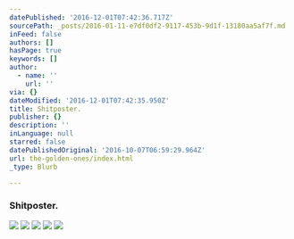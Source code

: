 ```yaml
---
datePublished: '2016-12-01T07:42:36.717Z'
sourcePath: _posts/2016-01-11-e7df0df2-9117-453b-9d1f-13180aa5af7f.md
inFeed: false
authors: []
hasPage: true
keywords: []
author:
  - name: ''
    url: ''
via: {}
dateModified: '2016-12-01T07:42:35.950Z'
title: Shitposter.
publisher: {}
description: ''
inLanguage: null
starred: false
datePublishedOriginal: '2016-10-07T06:59:29.964Z'
url: the-golden-ones/index.html
_type: Blurb

---
```

### Shitposter.
![](https://s3-us-west-2.amazonaws.com/the-grid-img/p/f6e2f1085e24d078de7d9365eda0dba19ce757d0.jpg)
![](https://s3-us-west-2.amazonaws.com/the-grid-img/p/a66541380c7206e5d21eaf35192c3e8a24459e28.jpg)
![](https://s3-us-west-2.amazonaws.com/the-grid-img/p/abca46b4be25ed5bf4b557bb33cea1469ed5ebfc.jpg)
![](https://s3-us-west-2.amazonaws.com/the-grid-img/p/300ca17b8a4b057972a7023357fa958446996652.jpg)
![](https://s3-us-west-2.amazonaws.com/the-grid-img/p/98d992d3321792dd84f488fee975213ce4c75baf.jpg)